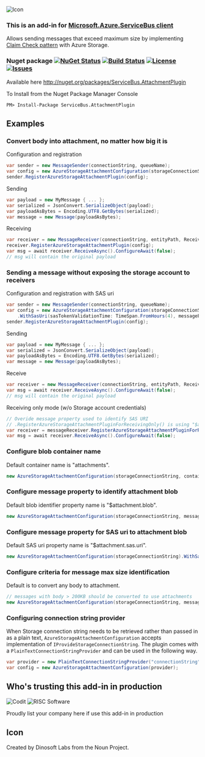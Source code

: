 ![Icon](https://github.com/SeanFeldman/ServiceBus.AttachmentPlugin/blob/master/images/project-icon.png)

### This is an add-in for [Microsoft.Azure.ServiceBus client](https://github.com/Azure/azure-service-bus-dotnet/) 

Allows sending messages that exceed maximum size by implementing [Claim Check pattern](http://www.enterpriseintegrationpatterns.com/patterns/messaging/StoreInLibrary.html) with Azure Storage.

### Nuget package [![NuGet Status](https://buildstats.info/nuget/ServiceBus.AttachmentPlugin?includePreReleases=true)](https://www.nuget.org/packages/ServiceBus.AttachmentPlugin/) [![Build Status](https://img.shields.io/appveyor/ci/seanfeldman/ServiceBus-AttachmentPlugin/master.svg?style=flat-square)](https://ci.appveyor.com/project/seanfeldman/ServiceBus-AttachmentPlugin) [![License](https://img.shields.io/github/license/mashape/apistatus.svg)](https://github.com/SeanFeldman/ServiceBus.AttachmentPlugin/blob/master/LICENSE) [![Issues](https://img.shields.io/github/issues-raw/badges/shields/website.svg)](https://github.com/SeanFeldman/ServiceBus.AttachmentPlugin)

Available here http://nuget.org/packages/ServiceBus.AttachmentPlugin

To Install from the Nuget Package Manager Console 
    
    PM> Install-Package ServiceBus.AttachmentPlugin

## Examples

### Convert body into attachment, no matter how big it is

Configuration and registration

```c#
var sender = new MessageSender(connectionString, queueName);
var config = new AzureStorageAttachmentConfiguration(storageConnectionString);
sender.RegisterAzureStorageAttachmentPlugin(config);
```        

Sending

```c#
var payload = new MyMessage { ... }; 
var serialized = JsonConvert.SerializeObject(payload);
var payloadAsBytes = Encoding.UTF8.GetBytes(serialized);
var message = new Message(payloadAsBytes);
```


Receiving

```c#
var receiver = new MessageReceiver(connectionString, entityPath, ReceiveMode.ReceiveAndDelete);
receiver.RegisterAzureStorageAttachmentPlugin(config);
var msg = await receiver.ReceiveAsync().ConfigureAwait(false);
// msg will contain the original payload
```

### Sending a message without exposing the storage account to receivers

Configuration and registration with SAS uri

```c#
var sender = new MessageSender(connectionString, queueName);
var config = new AzureStorageAttachmentConfiguration(storageConnectionString)
	.WithSasUri(sasTokenValidationTime: TimeSpan.FromHours(4), messagePropertyToIdentifySasUri: "mySasUriProperty");
sender.RegisterAzureStorageAttachmentPlugin(config);
```  

Sending

```c#
var payload = new MyMessage { ... }; 
var serialized = JsonConvert.SerializeObject(payload);
var payloadAsBytes = Encoding.UTF8.GetBytes(serialized);
var message = new Message(payloadAsBytes);
```

Receive

```c#
var receiver = new MessageReceiver(connectionString, entityPath, ReceiveMode.ReceiveAndDelete);
var msg = await receiver.ReceiveAsync().ConfigureAwait(false);
// msg will contain the original payload
```

Receiving only mode (w/o Storage account credentials)

```c#
// Overide message property used to identify SAS URI
// .RegisterAzureStorageAttachmentPluginForReceivingOnly() is using "$attachment.sas.uri" by default
var receiver = messageReceiver.RegisterAzureStorageAttachmentPluginForReceivingOnly("mySasUriProperty");
var msg = await receiver.ReceiveAsync().ConfigureAwait(false);
```


### Configure blob container name

Default container name is "attachments".

```c#
new AzureStorageAttachmentConfiguration(storageConnectionString, containerName:"blobs");
```

### Configure message property to identify attachment blob

Default blob identifier property name is "$attachment.blob".

```c#
new AzureStorageAttachmentConfiguration(storageConnectionString, messagePropertyToIdentifyAttachmentBlob: "myblob");
```

### Configure message property for SAS uri to attachment blob

Default SAS uri property name is "$attachment.sas.uri".

```c#
new AzureStorageAttachmentConfiguration(storageConnectionString).WithSasUri(messagePropertyToIdentifySasUri: "mySasUriProperty");
```

### Configure criteria for message max size identification

Default is to convert any body to attachment.

```c#
// messages with body > 200KB should be converted to use attachments
new AzureStorageAttachmentConfiguration(storageConnectionString, message => message.Body.Length > 200 * 1024);
```

### Configuring connection string provider

When Storage connection string needs to be retrieved rather than passed in as a plain text, `AzureStorageAttachmentConfiguration` accepts implementation of `IProvideStorageConnectionString`.
The plugin comes with a `PlainTextConnectionStringProvider` and can be used in the following way.

```c#
var provider = new PlainTextConnectionStringProvider("connectionString");
var config = new AzureStorageAttachmentConfiguration(provider);
```

## Who's trusting this add-in in production

![Codit](https://github.com/SeanFeldman/ServiceBus.AttachmentPlugin/blob/master/images/using/Codit.png)
![RISC Software](https://github.com/SeanFeldman/ServiceBus.AttachmentPlugin/blob/develop/images/using/RISC.software.png)

Proudly list your company here if use this add-in in production

## Icon

Created by Dinosoft Labs from the Noun Project.

